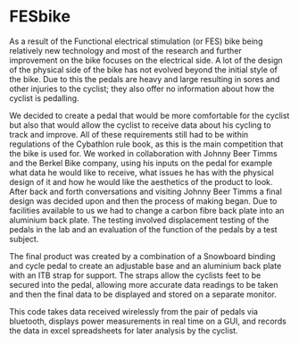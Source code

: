 # FESbike
As a result of the Functional electrical stimulation (or FES) bike being relatively new technology and most of the research and further improvement on the bike focuses on the electrical side. A lot of the design of the physical side of the bike has not evolved beyond the initial style of the bike. Due to this the pedals are heavy and large resulting in sores and other injuries to the cyclist; they also offer no information about how the cyclist is pedalling. 

We decided to create a pedal that would be more comfortable for the cyclist but also that would allow the cyclist to receive data about his cycling to track and improve. All of these requirements still had to be within regulations of the Cybathlon rule book, as this is the main competition that the bike is used for. We worked in collaboration with Johnny Beer Timms and the Berkel Bike company, using his inputs on the pedal for example what data he would like to receive, what issues he has with the physical design of it and how he would like the aesthetics of the product to look. After back and forth conversations and visiting Johnny Beer Timms a final design was decided upon and then the process of making began. Due to facilities available to us we had to change a carbon fibre back plate into an aluminium back plate. The testing involved displacement testing of the pedals in the lab and an evaluation of the function of the pedals by a test subject.

The final product was created by a combination of a Snowboard binding and cycle pedal to create an adjustable base and an aluminium back plate with an ITB strap for support. The straps allow the cyclists feet to be secured into the pedal, allowing more accurate data readings to be taken and then the final data to be displayed and stored on a separate monitor. 

This code takes data received wirelessly from the pair of pedals via bluetooth, displays power measurements in real time on a GUI, and records the data in excel spreadsheets for later analysis by the cyclist.
